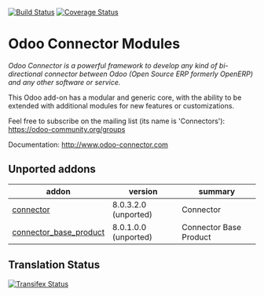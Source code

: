 [![Build Status](https://travis-ci.org/OCA/connector.svg?branch=9.0)](https://travis-ci.org/OCA/connector)
[![Coverage Status](https://coveralls.io/repos/OCA/connector/badge.png?branch=9.0)](https://coveralls.io/r/OCA/connector?branch=9.0)


Odoo Connector Modules
======================

*Odoo Connector is a powerful framework to develop any kind of bi-directional connector between Odoo (Open Source ERP formerly OpenERP) and any other software or service.*

This Odoo add-on has a modular and generic core, with the ability to be extended with additional modules for new features or customizations.

Feel free to subscribe on the mailing list (its name is 'Connectors'):
https://odoo-community.org/groups

Documentation:
http://www.odoo-connector.com

[//]: # (addons)
Unported addons
---------------
addon | version | summary
--- | --- | ---
[connector](connector/) | 8.0.3.2.0 (unported) | Connector
[connector_base_product](connector_base_product/) | 8.0.1.0.0 (unported) | Connector Base Product

[//]: # (end addons)

Translation Status
------------------
[![Transifex Status](https://www.transifex.com/projects/p/OCA-connector-9-0/chart/image_png)](https://www.transifex.com/projects/p/OCA-connector-9-0)
